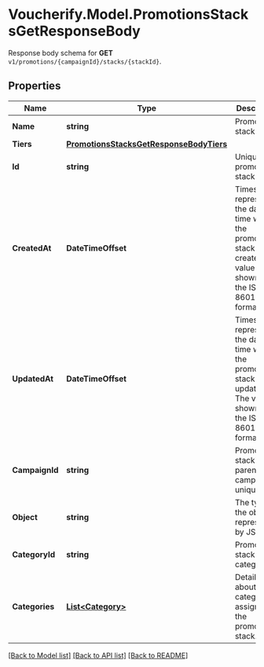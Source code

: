 # Voucherify.Model.PromotionsStacksGetResponseBody
Response body schema for **GET** `v1/promotions/{campaignId}/stacks/{stackId}`.

## Properties

Name | Type | Description | Notes
------------ | ------------- | ------------- | -------------
**Name** | **string** | Promotion stack name. | [optional] 
**Tiers** | [**PromotionsStacksGetResponseBodyTiers**](PromotionsStacksGetResponseBodyTiers.md) |  | [optional] 
**Id** | **string** | Unique promotion stack ID. | [optional] 
**CreatedAt** | **DateTimeOffset** | Timestamp representing the date and time when the promotion stack was created. The value is shown in the ISO 8601 format. | [optional] 
**UpdatedAt** | **DateTimeOffset** | Timestamp representing the date and time when the promotion stack was updated. The value is shown in the ISO 8601 format. | [optional] 
**CampaignId** | **string** | Promotion stack&#39;s parent campaign&#39;s unique ID. | [optional] 
**Object** | **string** | The type of the object represented by JSON.  | [optional] [default to ObjectEnum.PromotionStack]
**CategoryId** | **string** | Promotion stack category ID. | [optional] 
**Categories** | [**List&lt;Category&gt;**](Category.md) | Details about the category assigned to the promotion stack. | [optional] 

[[Back to Model list]](../../README.md#documentation-for-models) [[Back to API list]](../../README.md#documentation-for-api-endpoints) [[Back to README]](../../README.md)

